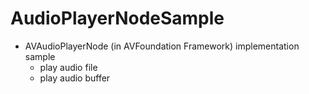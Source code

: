 # AudioPlayerNodeSample
- AVAudioPlayerNode (in AVFoundation Framework) implementation sample
    - play audio file
    - play audio buffer
